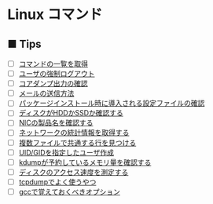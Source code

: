 # Linux コマンド
## ■ Tips
- [ ] [コマンドの一覧を取得](https://github.com/thetaru/memorandum/tree/master/command/Linux/GetCommands)
- [ ] [ユーザの強制ログアウト](https://github.com/thetaru/memorandum/tree/master/command/Linux/ForceLogout)
- [ ] [コアダンプ出力の確認](https://github.com/thetaru/memorandum/tree/master/command/Linux/coredump)
- [ ] [メールの送信方法](https://github.com/thetaru/memorandum/tree/master/command/Linux/mail)
- [ ] [パッケージインストール時に導入される設定ファイルの確認](https://github.com/thetaru/memorandum/tree/master/command/Linux/confirm_conf)
- [ ] [ディスクがHDDかSSDか確認する](https://github.com/thetaru/memorandum/tree/master/command/Linux/check_disk)
- [ ] [NICの製品名を確認する](https://github.com/thetaru/memorandum/tree/master/command/Linux/nic_product_logical_map)
- [ ] [ネットワークの統計情報を取得する](https://github.com/thetaru/memorandum/tree/master/command/Linux/network_statistics)
- [ ] [複数ファイルで共通する行を見つける](https://github.com/thetaru/memorandum/tree/master/command/Linux/grep_common_line)
- [ ] [UID/GIDを指定したユーザ作成](https://github.com/thetaru/memorandum/tree/master/command/Linux/user_fixed_uid_gid)
- [ ] [kdumpが予約しているメモリ量を確認する](https://github.com/thetaru/memorandum/tree/master/command/Linux/kdump_reserved_mem)
- [ ] [ディスクのアクセス速度を測定する](https://github.com/thetaru/memorandum/tree/master/command/Linux/disk_access_speed)
- [ ] [tcpdumpでよく使うやつ](https://github.com/thetaru/memorandum/tree/master/command/Linux/tcpdump_tips)
- [ ] [gccで覚えておくべきオプション](https://github.com/thetaru/memorandum/tree/master/command/Linux/_tips)
